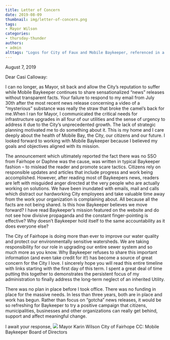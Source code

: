 ```yaml
---
title: Letter of Concern
date: 2019-08-09
thumbnail: img/letter-of-concern.png
tags:
- Mayor Wilson
categories:
- thursday-thunder
authors:
- admin
alttags: "Logos for City of Faux and Mobile Baykeeper, referenced in a mayoral dispute over news releases and transparency"
---
```

August 7, 2019

Dear Casi Calloway:

I can no longer, as Mayor, sit back and allow the City’s reputation to suffer while Mobile Baykeeper continues to share sensationalized “news” releases without transparent facts. Your failure to respond to my email from July 30th after the most recent news release concerning a video of a “mysterious” substance was really the straw that broke the camel’s back for me.When I ran for Mayor, I communicated the critical needs for infrastructure upgrades in all four of our utilities and the sense of urgency to address it due to the City’s unprecedented growth. The lack of strategic planning motivated me to do something about it. This is my home and I care deeply about the health of Mobile Bay, the City, our citizens and our future. I looked forward to working with Mobile Baykeeper because I believed my goals and objectives aligned with its mission.

The announcement which ultimately reported the fact there was no SSO from Fairhope or Daphne was the cause, was written in typical Baykeeper fashion – to mislead the reader and promote scare tactics. Citizens rely on responsible updates and articles that include progress and work being accomplished. However, after reading most of Baykeepers news, readers are left with misguided anger directed at the very people who are actually working on solutions. We have been inundated with emails, mail and calls which distract our hardworking City employees and take valuable time away from the work your organization is complaining about. All because all the facts are not being shared. Is this how Baykeeper believes we move forward? I have read Baykeeper’s mission featured on the website and do not see how divisive propaganda and the constant finger-pointing is effective? Why doesn’t Baykeeper hold itself to the same accountability as it does everyone else?

The City of Fairhope is doing more than ever to improve our water quality and protect our environmentally sensitive watersheds. We are taking responsibility for our role in upgrading our entire sewer system and so much more as you know. Why Baykeeper refuses to share this important information (and even take credit for it!) has become a source of great concern for the City I love. I sincerely hope you will read this entire timeline with links starting with the first day of this term. I spent a great deal of time putting this together to demonstrates the persistent focus of my administration to finally address the long-term neglect of an inherited Utility.

There was no plan in place before I took office. There was no funding in place for the massive needs. In less than three years, both are in place and work has begun. Rather than focus on “gotcha” news releases, it would be so refreshing for Baykeeper to try a positive campaign that citizens, municipalities, businesses and other organizations can really get behind, support and affect meaningful change.

I await your response, ![](https://cdn.rippreport.com/wp-content/uploads/2019/08/signature1-300x156.jpg) Mayor Karin Wilson City of Fairhope CC: Mobile Baykeeper Board of Directors
